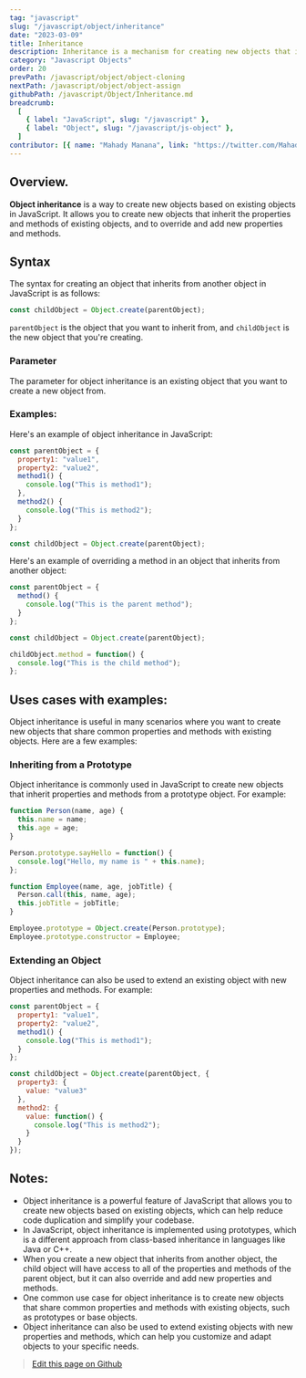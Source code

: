```yaml
---
tag: "javascript"
slug: "/javascript/object/inheritance"
date: "2023-03-09"
title: Inheritance
description: Inheritance is a mechanism for creating new objects that inherit properties and methods from existing objects.
category: "Javascript Objects"
order: 20
prevPath: /javascript/object/object-cloning
nextPath: /javascript/object/object-assign
githubPath: /javascript/Object/Inheritance.md
breadcrumb:
  [
    { label: "JavaScript", slug: "/javascript" },
    { label: "Object", slug: "/javascript/js-object" },
  ]
contributor: [{ name: "Mahady Manana", link: "https://twitter.com/MahadyManana" }, { name: "Haja", link: "https://twitter.com/Haja261M" }]
---
```



## Overview.

**Object inheritance** is a way to create new objects based on existing objects in JavaScript. It allows you to create new objects that inherit the properties and methods of existing objects, and to override and add new properties and methods.


## Syntax

The syntax for creating an object that inherits from another object in JavaScript is as follows:

```javascript
const childObject = Object.create(parentObject);
```
`parentObject` is the object that you want to inherit from, and `childObject` is the new object that you're creating.
### Parameter

The parameter for object inheritance is an existing object that you want to create a new object from.

### Examples:

Here's an example of object inheritance in JavaScript:

```javascript
const parentObject = {
  property1: "value1",
  property2: "value2",
  method1() {
    console.log("This is method1");
  },
  method2() {
    console.log("This is method2");
  }
};

const childObject = Object.create(parentObject);
```

Here's an example of overriding a method in an object that inherits from another object:

```javascript
const parentObject = {
  method() {
    console.log("This is the parent method");
  }
};

const childObject = Object.create(parentObject);

childObject.method = function() {
  console.log("This is the child method");
};
```

## Uses cases with examples:

Object inheritance is useful in many scenarios where you want to create new objects that share common properties and methods with existing objects. Here are a few examples:

### Inheriting from a Prototype

Object inheritance is commonly used in JavaScript to create new objects that inherit properties and methods from a prototype object. For example:

```javascript
function Person(name, age) {
  this.name = name;
  this.age = age;
}

Person.prototype.sayHello = function() {
  console.log("Hello, my name is " + this.name);
};

function Employee(name, age, jobTitle) {
  Person.call(this, name, age);
  this.jobTitle = jobTitle;
}

Employee.prototype = Object.create(Person.prototype);
Employee.prototype.constructor = Employee;
```


### Extending an Object

Object inheritance can also be used to extend an existing object with new properties and methods. For example:


```javascript
const parentObject = {
  property1: "value1",
  property2: "value2",
  method1() {
    console.log("This is method1");
  }
};

const childObject = Object.create(parentObject, {
  property3: {
    value: "value3"
  },
  method2: {
    value: function() {
      console.log("This is method2");
    }
  }
});
```

## Notes:

- Object inheritance is a powerful feature of JavaScript that allows you to create new objects based on existing objects, which can help reduce code duplication and simplify your codebase.
- In JavaScript, object inheritance is implemented using prototypes, which is a different approach from class-based inheritance in languages like Java or C++.
- When you create a new object that inherits from another object, the child object will have access to all of the properties and methods of the parent object, but it can also override and add new properties and methods.
- One common use case for object inheritance is to create new objects that share common properties and methods with existing objects, such as prototypes or base objects.
- Object inheritance can also be used to extend existing objects with new properties and methods, which can help you customize and adapt objects to your specific needs.

> <a href="https://github.com/mahady-manana/betatuto-docs/tree/main/docs/javascript/Object/Inheritance.md}" target="_blank">Edit this page on Github</a>

